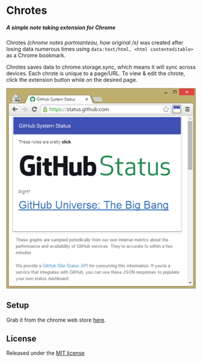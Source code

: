 # Chrotes
##### A simple note taking extension for Chrome

Chrotes *(chrome notes portmanteau, how original /s)* was created after losing data numerous times using ```data:text/html, <html contenteditable>``` as a Chrome bookmark.

Chrotes saves data to chrome.storage.sync, which means it will sync across devices. Each chrote is unique to a page/URL. To view & edit the chrote, click the extension button while on the desired page.

![alt text](img/chrotes.png)

## Setup
Grab it from the chrome web store [here](https://chrome.google.com/webstore/detail/hjnigjnmlkbcddglknmlgdinojibnacf).

## License
Released under the [MIT license](http://opensource.org/licenses/MIT)
